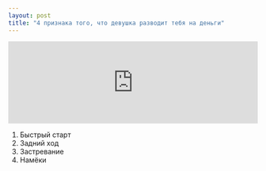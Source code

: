 ```yaml
---
layout: post
title: "4 признака того, что девушка разводит тебя на деньги"
---
```


<iframe width="100%" height="166" scrolling="no" frameborder="no" src="https://w.soundcloud.com/player/?url=https%3A//api.soundcloud.com/tracks/206128314&amp;color=ff5500&amp;auto_play=false&amp;hide_related=false&amp;show_comments=true&amp;show_user=true&amp;show_reposts=false"></iframe>

1. Быстрый старт
2. Задний ход
3. Застревание
4. Намёки